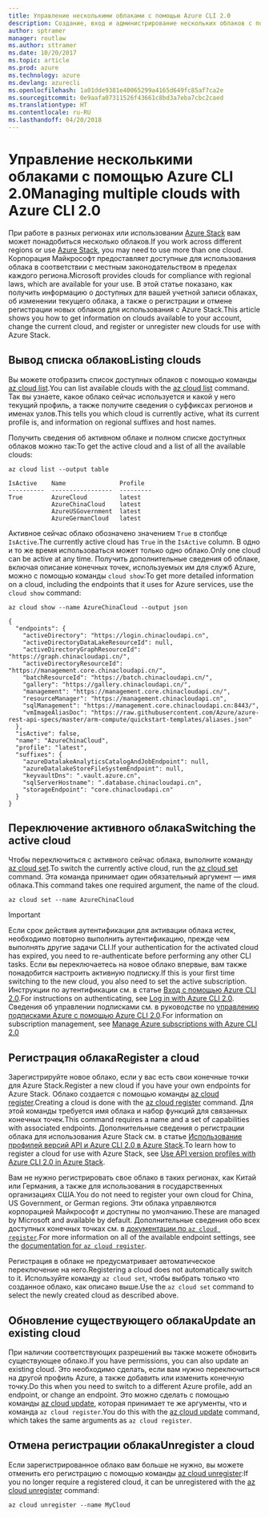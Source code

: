 ```yaml
---
title: Управление несколькими облаками с помощью Azure CLI 2.0
description: Создание, вход и администрирование нескольких облаков с помощью Azure CLI 2.0.
author: sptramer
manager: routlaw
ms.author: sttramer
ms.date: 10/20/2017
ms.topic: article
ms.prod: azure
ms.technology: azure
ms.devlang: azurecli
ms.openlocfilehash: 1a01dde9381e40065299a4165d649fc85af7ca2e
ms.sourcegitcommit: 0e9aafa07311526f43661c8bd3a7eba7cbc2caed
ms.translationtype: HT
ms.contentlocale: ru-RU
ms.lasthandoff: 04/20/2018
---
```

# <a name="managing-multiple-clouds-with-azure-cli-20"></a><span data-ttu-id="19fc9-103">Управление несколькими облаками с помощью Azure CLI 2.0</span><span class="sxs-lookup"><span data-stu-id="19fc9-103">Managing multiple clouds with Azure CLI 2.0</span></span>

<span data-ttu-id="19fc9-104">При работе в разных регионах или использовании [Azure Stack](https://docs.microsoft.com/azure/azure-stack/user/) вам может понадобиться несколько облаков.</span><span class="sxs-lookup"><span data-stu-id="19fc9-104">If you work across different regions or use [Azure Stack](https://docs.microsoft.com/azure/azure-stack/user/), you may need to use more than one cloud.</span></span> <span data-ttu-id="19fc9-105">Корпорация Майкрософт предоставляет доступные для использования облака в соответствии с местным законодательством в пределах каждого региона.</span><span class="sxs-lookup"><span data-stu-id="19fc9-105">Microsoft provides clouds for compliance with regional laws, which are available for your use.</span></span> <span data-ttu-id="19fc9-106">В этой статье показано, как получить информацию о доступных для вашей учетной записи облаках, об изменении текущего облака, а также о регистрации и отмене регистрации новых облаков для использования с Azure Stack.</span><span class="sxs-lookup"><span data-stu-id="19fc9-106">This article shows you how to get information on clouds available to your account, change the current cloud, and register or unregister new clouds for use with Azure Stack.</span></span>

## <a name="listing-clouds"></a><span data-ttu-id="19fc9-107">Вывод списка облаков</span><span class="sxs-lookup"><span data-stu-id="19fc9-107">Listing clouds</span></span>

<span data-ttu-id="19fc9-108">Вы можете отобразить список доступных облаков с помощью команды [az cloud list](/cli/azure/cloud#az-cloud-list).</span><span class="sxs-lookup"><span data-stu-id="19fc9-108">You can list available clouds with the [az cloud list](/cli/azure/cloud#az-cloud-list) command.</span></span> <span data-ttu-id="19fc9-109">Так вы узнаете, какое облако сейчас используется и какой у него текущий профиль, а также получите сведения о суффиксах регионов и именах узлов.</span><span class="sxs-lookup"><span data-stu-id="19fc9-109">This tells you which cloud is currently active, what its current profile is, and information on regional suffixes and host names.</span></span>

<span data-ttu-id="19fc9-110">Получить сведения об активном облаке и полном списке доступных облаков можно так:</span><span class="sxs-lookup"><span data-stu-id="19fc9-110">To get the active cloud and a list of all the available clouds:</span></span>

```azurecli
az cloud list --output table
```

```output
IsActive    Name               Profile
----------  -----------------  ---------
True        AzureCloud         latest
            AzureChinaCloud    latest
            AzureUSGovernment  latest
            AzureGermanCloud   latest
```

<span data-ttu-id="19fc9-111">Активное сейчас облако обозначено значением `True` в столбце `IsActive`.</span><span class="sxs-lookup"><span data-stu-id="19fc9-111">The currently active cloud has `True` in the `IsActive` column.</span></span> <span data-ttu-id="19fc9-112">В одно и то же время использоваться может только одно облако.</span><span class="sxs-lookup"><span data-stu-id="19fc9-112">Only one cloud can be active at any time.</span></span> <span data-ttu-id="19fc9-113">Получить дополнительные сведения об облаке, включая описание конечных точек, используемых им для служб Azure, можно с помощью команды `cloud show`:</span><span class="sxs-lookup"><span data-stu-id="19fc9-113">To get more detailed information on a cloud, including the endpoints that it uses for Azure services, use the `cloud show` command:</span></span>

```azurecli
az cloud show --name AzureChinaCloud --output json
```

```output
{
  "endpoints": {
    "activeDirectory": "https://login.chinacloudapi.cn",
    "activeDirectoryDataLakeResourceId": null,
    "activeDirectoryGraphResourceId": "https://graph.chinacloudapi.cn/",
    "activeDirectoryResourceId": "https://management.core.chinacloudapi.cn/",
    "batchResourceId": "https://batch.chinacloudapi.cn/",
    "gallery": "https://gallery.chinacloudapi.cn/",
    "management": "https://management.core.chinacloudapi.cn/",
    "resourceManager": "https://management.chinacloudapi.cn",
    "sqlManagement": "https://management.core.chinacloudapi.cn:8443/",
    "vmImageAliasDoc": "https://raw.githubusercontent.com/Azure/azure-rest-api-specs/master/arm-compute/quickstart-templates/aliases.json"
  },
  "isActive": false,
  "name": "AzureChinaCloud",
  "profile": "latest",
  "suffixes": {
    "azureDatalakeAnalyticsCatalogAndJobEndpoint": null,
    "azureDatalakeStoreFileSystemEndpoint": null,
    "keyvaultDns": ".vault.azure.cn",
    "sqlServerHostname": ".database.chinacloudapi.cn",
    "storageEndpoint": "core.chinacloudapi.cn"
  }
}
```

## <a name="switching-the-active-cloud"></a><span data-ttu-id="19fc9-114">Переключение активного облака</span><span class="sxs-lookup"><span data-stu-id="19fc9-114">Switching the active cloud</span></span>

<span data-ttu-id="19fc9-115">Чтобы переключиться с активного сейчас облака, выполните команду [az cloud set](/cli/azure/cloud#az-cloud-set).</span><span class="sxs-lookup"><span data-stu-id="19fc9-115">To switch the currently active cloud, run the [az cloud set](/cli/azure/cloud#az-cloud-set) command.</span></span> <span data-ttu-id="19fc9-116">Эта команда принимает один обязательный аргумент — имя облака.</span><span class="sxs-lookup"><span data-stu-id="19fc9-116">This command takes one required argument, the name of the cloud.</span></span>

```azurecli
az cloud set --name AzureChinaCloud
```

> [!IMPORTANT]
> <span data-ttu-id="19fc9-117">Если срок действия аутентификации для активации облака истек, необходимо повторно выполнить аутентификацию, прежде чем выполнять другие задачи CLI.</span><span class="sxs-lookup"><span data-stu-id="19fc9-117">If your authentication for the activated cloud has expired, you need to re-authenticate before performing any other CLI tasks.</span></span> <span data-ttu-id="19fc9-118">Если вы переключаетесь на новое облако впервые, вам также понадобится настроить активную подписку.</span><span class="sxs-lookup"><span data-stu-id="19fc9-118">If this is your first time switching to the new cloud, you also need to set the active subscription.</span></span>
> <span data-ttu-id="19fc9-119">Инструкции по аутентификации см. в статье [Вход с помощью Azure CLI 2.0](authenticate-azure-cli.md).</span><span class="sxs-lookup"><span data-stu-id="19fc9-119">For instructions on authenticating, see [Log in with Azure CLI 2.0](authenticate-azure-cli.md).</span></span> <span data-ttu-id="19fc9-120">Сведения об управлении подписками см. в руководстве по [управлению подписками Azure с помощью Azure CLI 2.0](manage-azure-subscriptions-azure-cli.md).</span><span class="sxs-lookup"><span data-stu-id="19fc9-120">For information on subscription management, see [Manage Azure subscriptions with Azure CLI 2.0](manage-azure-subscriptions-azure-cli.md)</span></span>

## <a name="register-a-cloud"></a><span data-ttu-id="19fc9-121">Регистрация облака</span><span class="sxs-lookup"><span data-stu-id="19fc9-121">Register a cloud</span></span>

<span data-ttu-id="19fc9-122">Зарегистрируйте новое облако, если у вас есть свои конечные точки для Azure Stack.</span><span class="sxs-lookup"><span data-stu-id="19fc9-122">Register a new cloud if you have your own endpoints for Azure Stack.</span></span> <span data-ttu-id="19fc9-123">Облако создается с помощью команды [az cloud register](/cli/azure/cloud#az-cloud-register).</span><span class="sxs-lookup"><span data-stu-id="19fc9-123">Creating a cloud is done with the [az cloud register](/cli/azure/cloud#az-cloud-register) command.</span></span> <span data-ttu-id="19fc9-124">Для этой команды требуется имя облака и набор функций для связанных конечных точек.</span><span class="sxs-lookup"><span data-stu-id="19fc9-124">This command requires a name and a set of capabilities with associated endpoints.</span></span> <span data-ttu-id="19fc9-125">Дополнительные сведения о регистрации облака для использования Azure Stack см. в статье [Использование профилей версий API и Azure CLI 2.0 в Azure Stack](/azure/azure-stack/user/azure-stack-version-profiles-azurecli2#connect-to-azure-stack).</span><span class="sxs-lookup"><span data-stu-id="19fc9-125">To learn how to register a cloud for use with Azure Stack, see [Use API version profiles with Azure CLI 2.0 in Azure Stack](/azure/azure-stack/user/azure-stack-version-profiles-azurecli2#connect-to-azure-stack).</span></span>

<span data-ttu-id="19fc9-126">Вам не нужно регистрировать свое облако в таких регионах, как Китай или Германия, а также для использования в государственных организациях США.</span><span class="sxs-lookup"><span data-stu-id="19fc9-126">You do not need to register your own cloud for China, US Government, or German regions.</span></span> <span data-ttu-id="19fc9-127">Эти облака управляются корпорацией Майкрософт и доступны по умолчанию.</span><span class="sxs-lookup"><span data-stu-id="19fc9-127">These are managed by Microsoft and available by default.</span></span>  <span data-ttu-id="19fc9-128">Дополнительные сведения обо всех доступных конечных точках см. в [документации по `az cloud register`](/cli/azure/cloud#az-cloud-register).</span><span class="sxs-lookup"><span data-stu-id="19fc9-128">For more information on all of the available endpoint settings, see the [documentation for `az cloud register`](/cli/azure/cloud#az-cloud-register).</span></span>

<span data-ttu-id="19fc9-129">Регистрация в облаке не предусматривает автоматическое переключение на него.</span><span class="sxs-lookup"><span data-stu-id="19fc9-129">Registering a cloud does not automatically switch to it.</span></span> <span data-ttu-id="19fc9-130">Используйте команду `az cloud set`, чтобы выбрать только что созданное облако, как описано выше.</span><span class="sxs-lookup"><span data-stu-id="19fc9-130">Use the `az cloud set` command to select the newly created cloud as described above.</span></span>

## <a name="update-an-existing-cloud"></a><span data-ttu-id="19fc9-131">Обновление существующего облака</span><span class="sxs-lookup"><span data-stu-id="19fc9-131">Update an existing cloud</span></span>

<span data-ttu-id="19fc9-132">При наличии соответствующих разрешений вы также можете обновить существующее облако.</span><span class="sxs-lookup"><span data-stu-id="19fc9-132">If you have permissions, you can also update an existing cloud.</span></span> <span data-ttu-id="19fc9-133">Это необходимо сделать, если вам нужно переключиться на другой профиль Azure, а также добавить или изменить конечную точку.</span><span class="sxs-lookup"><span data-stu-id="19fc9-133">Do this when you need to switch to a different Azure profile, add an endpoint, or change an endpoint.</span></span>
<span data-ttu-id="19fc9-134">Это можно сделать с помощью команды [az cloud update](/cli/azure/cloud#az-cloud-update), которая принимает те же аргументы, что и команда `az cloud register`.</span><span class="sxs-lookup"><span data-stu-id="19fc9-134">You do this with the [az cloud update](/cli/azure/cloud#az-cloud-update) command, which takes the same arguments as `az cloud register`.</span></span>

## <a name="unregister-a-cloud"></a><span data-ttu-id="19fc9-135">Отмена регистрации облака</span><span class="sxs-lookup"><span data-stu-id="19fc9-135">Unregister a cloud</span></span>

<span data-ttu-id="19fc9-136">Если зарегистрированное облако вам больше не нужно, вы можете отменить его регистрацию с помощью команды [az cloud unregister](/cli/azure/cloud#az-cloud-unregister):</span><span class="sxs-lookup"><span data-stu-id="19fc9-136">If you no longer require a registered cloud, it can be unregistered with the [az cloud unregister](/cli/azure/cloud#az-cloud-unregister) command:</span></span>

```azurecli
az cloud unregister --name MyCloud
```
